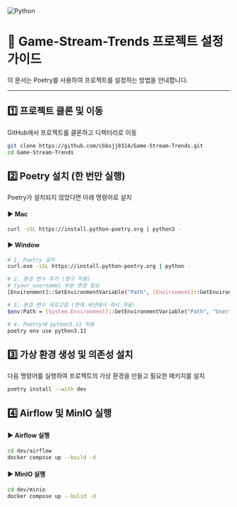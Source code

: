 ![Python](https://img.shields.io/badge/Python-3.11.8-blue?logo=python&logoColor=white)

# 🚀 Game-Stream-Trends 프로젝트 설정 가이드

이 문서는 Poetry를 사용하여 프로젝트를 설정하는 방법을 안내합니다.

---

## 1️⃣ 프로젝트 클론 및 이동
GitHub에서 프로젝트를 클론하고 디렉터리로 이동
```sh
git clone https://github.com/cbbsjj0314/Game-Stream-Trends.git
cd Game-Stream-Trends
```

## 2️⃣ Poetry 설치 (한 번만 실행)
Poetry가 설치되지 않았다면 아래 명령어로 설치
#### ▶ Mac
```sh
curl -sSL https://install.python-poetry.org | python3 -
```

#### ▶ Window
```sh
# 1. Poetry 설치
curl.exe -sSL https://install.python-poetry.org | python -

# 2. 환경 변수 추가 (영구 적용)
# {your_username} 부분 변경 필요
[Environment]::SetEnvironmentVariable("Path", [Environment]::GetEnvironmentVariable("Path", "User") + ";C:\Users\{your_username}\AppData\Roaming\Python\Scripts", "User")

# 3. 환경 변수 새로고침 (현재 세션에서 즉시 적용)
$env:Path = [System.Environment]::GetEnvironmentVariable("Path", "User") + ";" + [System.Environment]::GetEnvironmentVariable("Path", "Machine")

# 4. Poetry에 python3.11 적용
poetry env use python3.11
```

## 3️⃣ 가상 환경 생성 및 의존성 설치
다음 명령어를 실행하여 프로젝트의 가상 환경을 만들고 필요한 패키지를 설치
```sh
poetry install --with dev
```

## 4️⃣ Airflow 및 MinIO 실행
#### ▶ Airflow 실행
```sh
cd dev/airflow
docker compose up --build -d
```

#### ▶ MinIO 실행
```sh
cd dev/minio
docker compose up --bulid -d
```
